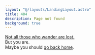 ```yaml
---
layout: "@/layouts/LandingLayout.astro"
title: 404
description: Page not found
background: true
---
```


<a href="https://en.wikipedia.org/wiki/All_that_glitters_is_not_gold#Tolkien" target="_blank">Not all those who wander are lost.</a><br/>
But you are.\
Maybe you should [go back home](/).
